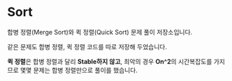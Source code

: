 # Sort

합병 정렬(Merge Sort)와 퀵 정렬(Quick Sort) 문제 풀이 저장소입니다.

같은 문제도 합병 정렬, 퀵 정렬 코드를 따로 저장해 두었습니다.

**퀵 정렬**은 합병 정렬과 달리 **Stable하지 않고**, 최악의 경우 **On^2**의 시간복잡도를 가지므로 몇몇 문제는 합병 정렬만으로 풀이를 했습니다.

